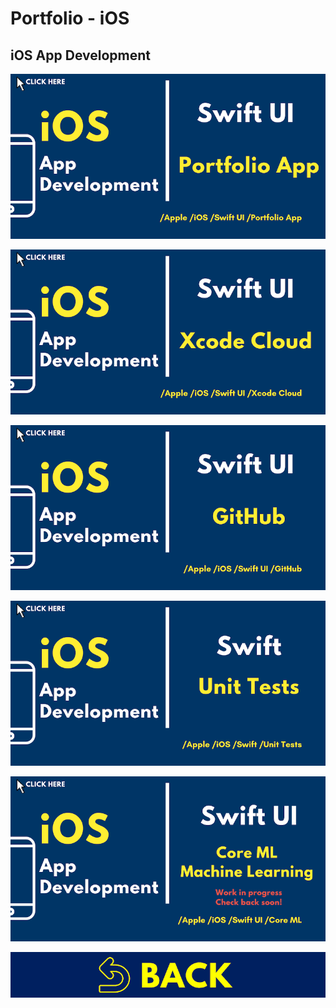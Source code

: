 
# Portfolio - iOS

## iOS App Development

[![iOS01](../images/covers/IOS01.png)](../jupyter_notebooks/iOS_Portfolio.ipynb)

[![iOS02](../images/covers/IOS02.png)](../jupyter_notebooks/iOS_Xcode_Cloud.ipynb)

[![iOS03](../images/covers/IOS03.png)](../jupyter_notebooks/iOS_GitHub.ipynb)

[![iOS05](../images/covers/IOS05.png)](../jupyter_notebooks/iOS_UnitTests.ipynb)

![iOS04](../images/covers/IOS04.png)

[![HOM00](../images/covers/BCK.png)](../README.md)